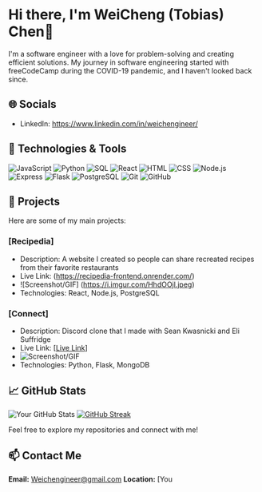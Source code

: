 # Hi there, I'm WeiCheng (Tobias) Chen👋

I'm a software engineer with a love for problem-solving and creating efficient solutions. My journey in software engineering started with freeCodeCamp during the COVID-19 pandemic, and I haven't looked back since.

## 🌐 Socials
- LinkedIn: https://www.linkedin.com/in/weichengineer/

## 🔧 Technologies & Tools
![JavaScript](https://img.shields.io/badge/-JavaScript-black?style=flat-square&logo=javascript)
![Python](https://img.shields.io/badge/-Python-black?style=flat-square&logo=python)
![SQL](https://img.shields.io/badge/-SQL-black?style=flat-square&logo=postgresql)
![React](https://img.shields.io/badge/-React-black?style=flat-square&logo=react)
![HTML](https://img.shields.io/badge/-HTML-black?style=flat-square&logo=html5)
![CSS](https://img.shields.io/badge/-CSS-black?style=flat-square&logo=css3)
![Node.js](https://img.shields.io/badge/-Node.js-black?style=flat-square&logo=node.js)
![Express](https://img.shields.io/badge/-Express-black?style=flat-square&logo=express)
![Flask](https://img.shields.io/badge/-Flask-black?style=flat-square&logo=flask)
![PostgreSQL](https://img.shields.io/badge/-PostgreSQL-black?style=flat-square&logo=postgresql)
![Git](https://img.shields.io/badge/-Git-black?style=flat-square&logo=git)
![GitHub](https://img.shields.io/badge/-GitHub-black?style=flat-square&logo=github)

## 📘 Projects
Here are some of my main projects:

### [Recipedia]
- Description: A website I created so people can share recreated recipes from their favorite restaurants
- Live Link: (https://recipedia-frontend.onrender.com/)
- ![Screenshot/GIF] (https://i.imgur.com/HhdOOjl.jpeg)
- Technologies: React, Node.js, PostgreSQL

### [Connect]
- Description: Discord clone that I made with Sean Kwasnicki and Eli Suffridge
- Live Link: [[Live Link](https://connect-imdc.onrender.com/)]
- ![Screenshot/GIF](https://i.imgur.com/YMRVDae.gif)
- Technologies: Python, Flask, MongoDB

## 📈 GitHub Stats
![Your GitHub Stats](https://github-readme-stats.vercel.app/api?username=WeiChengineer&show_icons=true&theme=radical)
[![GitHub Streak](http://github-readme-streak-stats.herokuapp.com?user=WeiChengineer&theme=dark&background=000000)](https://git.io/streak-stats)

Feel free to explore my repositories and connect with me!

## 📫 Contact Me
**Email:** Weichengineer@gmail.com 
**Location:** [You
